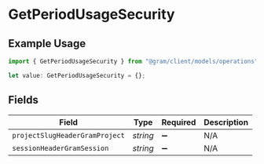 # GetPeriodUsageSecurity

## Example Usage

```typescript
import { GetPeriodUsageSecurity } from "@gram/client/models/operations";

let value: GetPeriodUsageSecurity = {};
```

## Fields

| Field                          | Type                           | Required                       | Description                    |
| ------------------------------ | ------------------------------ | ------------------------------ | ------------------------------ |
| `projectSlugHeaderGramProject` | *string*                       | :heavy_minus_sign:             | N/A                            |
| `sessionHeaderGramSession`     | *string*                       | :heavy_minus_sign:             | N/A                            |